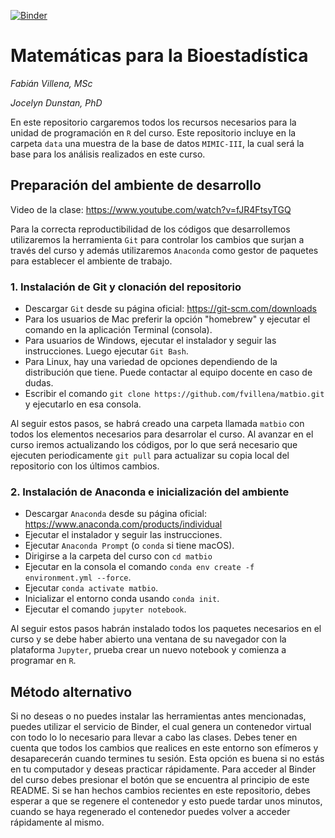 [![Binder](https://mybinder.org/badge_logo.svg)](https://mybinder.org/v2/gh/fvillena/matbio/master)

# Matemáticas para la Bioestadística

_Fabián Villena, MSc_

_Jocelyn Dunstan, PhD_

En este repositorio cargaremos todos los recursos necesarios para la unidad de programación en `R` del curso. Este repositorio incluye en la carpeta `data` una muestra de la base de datos `MIMIC-III`, la cual será la base para los análisis realizados en este curso.

## Preparación del ambiente de desarrollo

Video de la clase: https://www.youtube.com/watch?v=fJR4FtsyTGQ

Para la correcta reproductibilidad de los códigos que desarrollemos utilizaremos la herramienta `Git` para controlar los cambios que surjan a través del curso y además utilizaremos `Anaconda` como gestor de paquetes para establecer el ambiente de trabajo.

### 1. Instalación de Git y clonación del repositorio

* Descargar `Git` desde su página oficial: https://git-scm.com/downloads
* Para los usuarios de Mac preferir la opción "homebrew" y ejecutar el comando en la aplicación Terminal (consola).
* Para usuarios de Windows, ejecutar el instalador y seguir las instrucciones. Luego ejecutar `Git Bash`.
* Para Linux, hay una variedad de opciones dependiendo de la distribución que tiene. Puede contactar al equipo docente en caso de dudas. 
* Escribir el comando `git clone https://github.com/fvillena/matbio.git` y ejecutarlo en esa consola.

Al seguir estos pasos, se habrá creado una carpeta llamada `matbio` con todos los elementos necesarios para desarrolar el curso. Al avanzar en el curso iremos actualizando los códigos, por lo que será necesario que ejecuten periodicamente `git pull` para actualizar su copia local del repositorio con los últimos cambios.

### 2. Instalación de Anaconda e inicialización del ambiente

* Descargar `Anaconda` desde su página oficial: https://www.anaconda.com/products/individual
* Ejecutar el instalador y seguir las instrucciones.
* Ejecutar `Anaconda Prompt` (o `conda` si tiene macOS).
* Dirigirse a la carpeta del curso con `cd matbio`
* Ejecutar en la consola el comando `conda env create -f environment.yml --force`.
* Ejecutar `conda activate matbio`.
* Inicializar el entorno conda usando `conda init`.
* Ejecutar el comando `jupyter notebook`.

Al seguir estos pasos habrán instalado todos los paquetes necesarios en el curso y se debe haber abierto una ventana de su navegador con la plataforma `Jupyter`, prueba crear un nuevo notebook y comienza a programar en `R`.

## Método alternativo

Si no deseas o no puedes instalar las herramientas antes mencionadas, puedes utilizar el servicio de Binder, el cual genera un contenedor virtual con todo lo lo necesario para llevar a cabo las clases. Debes tener en cuenta que todos los cambios que realices en este entorno son efímeros y desaparecerán cuando termines tu sesión. Esta opción es buena si no estás en tu computador y deseas practicar rápidamente. Para acceder al Binder del curso debes presionar el botón que se encuentra al principio de este README. Si se han hechos cambios recientes en este repositorio, debes esperar a que se regenere el contenedor y esto puede tardar unos minutos, cuando se haya regenerado el contenedor puedes volver a acceder rápidamente al mismo.
